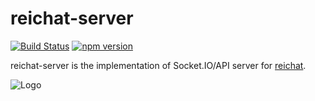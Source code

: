 # reichat-server

[![Build Status](https://secure.travis-ci.org/kanreisa/reichat-server.png)](http://travis-ci.org/kanreisa/reichat-server)
[![npm version](https://badge.fury.io/js/reichat-server.svg)](http://badge.fury.io/js/reichat-server)

reichat-server is the implementation of Socket.IO/API server for [reichat](https://github.com/kanreisa/reichat).

![Logo](https://yabumi.cc/14b08e54b51e2abe7c7a55c7.svg)